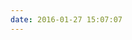 ```yaml
---
date: 2016-01-27 15:07:07
---
```


<div id="about" style="text-align: center; margin:-110px auto -110px auto">
</div>

<iframe frameborder="no" border="0" marginwidth="0" marginheight="0" width=298 height=52 style="display: none"  src="http://music.163.com/outchain/player?type=2&id=1477670&auto=1&height=32"></iframe>
